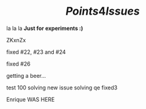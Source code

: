 # $$ Points 4 Issues $$
la la la
**Just for experiments :)**

ZKxnZx

fixed #22, #23 and #24

fixed #26

getting a beer...

test 100 solving
new issue solving
qe
fixed3

Enrique WAS HERE
